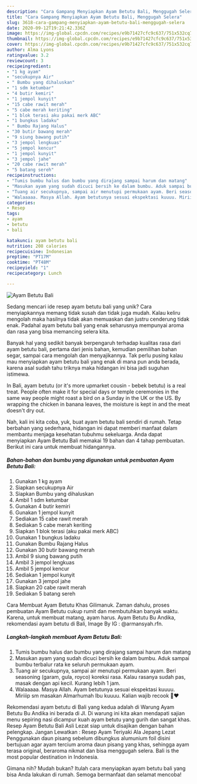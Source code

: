 ```yaml
---
description: "Cara Gampang Menyiapkan Ayam Betutu Bali, Menggugah Selera"
title: "Cara Gampang Menyiapkan Ayam Betutu Bali, Menggugah Selera"
slug: 3618-cara-gampang-menyiapkan-ayam-betutu-bali-menggugah-selera
date: 2020-09-12T19:21:42.336Z
image: https://img-global.cpcdn.com/recipes/e9b71427cfc9c637/751x532cq70/ayam-betutu-bali-foto-resep-utama.jpg
thumbnail: https://img-global.cpcdn.com/recipes/e9b71427cfc9c637/751x532cq70/ayam-betutu-bali-foto-resep-utama.jpg
cover: https://img-global.cpcdn.com/recipes/e9b71427cfc9c637/751x532cq70/ayam-betutu-bali-foto-resep-utama.jpg
author: Alma Lyons
ratingvalue: 3.2
reviewcount: 3
recipeingredient:
- "1 kg ayam"
- "secukupnya Air"
- " Bumbu yang dihaluskan"
- "1 sdm ketumbar"
- "4 butir kemiri"
- "1 jempol kunyit"
- "15 cabe rawit merah"
- "5 cabe merah keriting"
- "1 blok terasi aku pakai merk ABC"
- "1 bungkus ladaku"
- " Bumbu Rajang Halus"
- "30 butir bawang merah"
- "9 siung bawang putih"
- "3 jempol lengkuas"
- "5 jempol kencur"
- "1 jempol kunyit"
- "3 jempol jahe"
- "20 cabe rawit merah"
- "5 batang sereh"
recipeinstructions:
- "Tumis bumbu halus dan bumbu yang dirajang sampai harum dan matang"
- "Masukan ayam yang sudah dicuci bersih ke dalam bumbu. Aduk sampai bumbu terbalur rata ke seluruh permukaan ayam."
- "Tuang air secukupnya, sampai air menutupi permukaan ayam. Beri seasoning (garam, gula, royco) koreksi rasa. Kalau rasanya sudah pas, masak dengan api kecil. Kurang lebih 1 jam."
- "Walaaaaa. Masya Allah. Ayam betutunya sesuai ekspektasi kuuuu. Miriiip sm masakan Almarhumah Ibu kuuuu. Kalian wajib recook 🤗♥️"
categories:
- Resep
tags:
- ayam
- betutu
- bali

katakunci: ayam betutu bali 
nutrition: 208 calories
recipecuisine: Indonesian
preptime: "PT17M"
cooktime: "PT48M"
recipeyield: "1"
recipecategory: Lunch

---
```



![Ayam Betutu Bali](https://img-global.cpcdn.com/recipes/e9b71427cfc9c637/751x532cq70/ayam-betutu-bali-foto-resep-utama.jpg)

Sedang mencari ide resep ayam betutu bali yang unik? Cara menyiapkannya memang tidak susah dan tidak juga mudah. Kalau keliru mengolah maka hasilnya tidak akan memuaskan dan justru cenderung tidak enak. Padahal ayam betutu bali yang enak seharusnya mempunyai aroma dan rasa yang bisa memancing selera kita.

Banyak hal yang sedikit banyak berpengaruh terhadap kualitas rasa dari ayam betutu bali, pertama dari jenis bahan, kemudian pemilihan bahan segar, sampai cara mengolah dan menyajikannya. Tak perlu pusing kalau mau menyiapkan ayam betutu bali yang enak di mana pun anda berada, karena asal sudah tahu triknya maka hidangan ini bisa jadi suguhan istimewa.

In Bali, ayam betutu (or it&#39;s more upmarket cousin - bebek betutu) is a real treat. People often make it for special days or temple ceremonies in the same way people might roast a bird on a Sunday in the UK or the US. By wrapping the chicken in banana leaves, the moisture is kept in and the meat doesn&#39;t dry out.


Nah, kali ini kita coba, yuk, buat ayam betutu bali sendiri di rumah. Tetap berbahan yang sederhana, hidangan ini dapat memberi manfaat dalam membantu menjaga kesehatan tubuhmu sekeluarga. Anda dapat menyiapkan Ayam Betutu Bali memakai 19 bahan dan 4 tahap pembuatan. Berikut ini cara untuk membuat hidangannya.

<!--inarticleads1-->

##### Bahan-bahan dan bumbu yang digunakan untuk pembuatan Ayam Betutu Bali:

1. Gunakan 1 kg ayam
1. Siapkan secukupnya Air
1. Siapkan  Bumbu yang dihaluskan
1. Ambil 1 sdm ketumbar
1. Gunakan 4 butir kemiri
1. Gunakan 1 jempol kunyit
1. Sediakan 15 cabe rawit merah
1. Sediakan 5 cabe merah keriting
1. Siapkan 1 blok terasi (aku pakai merk ABC)
1. Gunakan 1 bungkus ladaku
1. Gunakan  Bumbu Rajang Halus
1. Gunakan 30 butir bawang merah
1. Ambil 9 siung bawang putih
1. Ambil 3 jempol lengkuas
1. Ambil 5 jempol kencur
1. Sediakan 1 jempol kunyit
1. Gunakan 3 jempol jahe
1. Siapkan 20 cabe rawit merah
1. Sediakan 5 batang sereh


Cara Membuat Ayam Betutu Khas Gilimanuk. Zaman dahulu, proses pembuatan Ayam Betutu cukup rumit dan membutuhkan banyak waktu. Karena, untuk membuat matang, ayam harus. Ayam Betutu Bu Andika, rekomendasi ayam betutu di Bali, Image By IG : @armansyah.rfn. 

<!--inarticleads2-->

##### Langkah-langkah membuat Ayam Betutu Bali:

1. Tumis bumbu halus dan bumbu yang dirajang sampai harum dan matang
1. Masukan ayam yang sudah dicuci bersih ke dalam bumbu. Aduk sampai bumbu terbalur rata ke seluruh permukaan ayam.
1. Tuang air secukupnya, sampai air menutupi permukaan ayam. Beri seasoning (garam, gula, royco) koreksi rasa. Kalau rasanya sudah pas, masak dengan api kecil. Kurang lebih 1 jam.
1. Walaaaaa. Masya Allah. Ayam betutunya sesuai ekspektasi kuuuu. Miriiip sm masakan Almarhumah Ibu kuuuu. Kalian wajib recook 🤗♥️


Rekomendasi ayam betutu di Bali yang kedua adalah di Warung Ayam Betutu Bu Andika ini berada di Jl. Di warung ini kita akan mendapati sajian menu sepiring nasi dicampur kuah ayam betutu yang gurih dan sangat khas. Resep Ayam Betutu Bali Asli Lezat siap untuk disajikan dengan bahan pelengkap. Jangan Lewatkan : Resep Ayam Teriyaki Ala Jepang Lezat Penggunakan daun pisang sebelum dibungkus alumunium foil disini bertujuan agar ayam tercium aroma daun pisang yang khas, sehingga ayam terasa original, beraroma nikmat dan bisa menggugah selera. Bali is the most popular destination in Indonesia. 

Gimana nih? Mudah bukan? Itulah cara menyiapkan ayam betutu bali yang bisa Anda lakukan di rumah. Semoga bermanfaat dan selamat mencoba!
